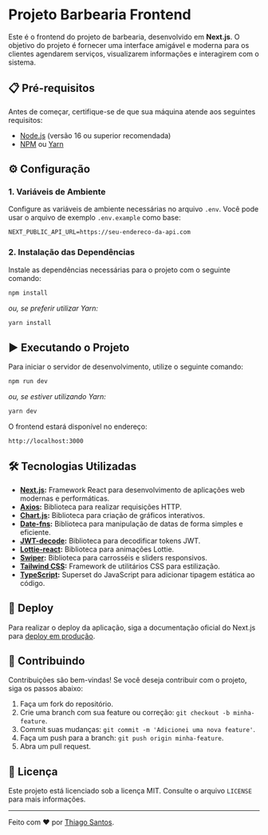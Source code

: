 # Projeto Barbearia Frontend

Este é o frontend do projeto de barbearia, desenvolvido em **Next.js**. O objetivo do projeto é fornecer uma interface amigável e moderna para os clientes agendarem serviços, visualizarem informações e interagirem com o sistema.

## 📋 Pré-requisitos

Antes de começar, certifique-se de que sua máquina atende aos seguintes requisitos:

- [Node.js](https://nodejs.org/) (versão 16 ou superior recomendada)
- [NPM](https://www.npmjs.com/) ou [Yarn](https://yarnpkg.com/)

## ⚙️ Configuração

### 1. Variáveis de Ambiente

Configure as variáveis de ambiente necessárias no arquivo `.env`. Você pode usar o arquivo de exemplo `.env.example` como base:

```env
NEXT_PUBLIC_API_URL=https://seu-endereco-da-api.com
```

### 2. Instalação das Dependências

Instale as dependências necessárias para o projeto com o seguinte comando:

```bash
npm install
```

_ou, se preferir utilizar Yarn:_

```bash
yarn install
```

## ▶️ Executando o Projeto

Para iniciar o servidor de desenvolvimento, utilize o seguinte comando:

```bash
npm run dev
```

_ou, se estiver utilizando Yarn:_

```bash
yarn dev
```

O frontend estará disponível no endereço:

```
http://localhost:3000
```

## 🛠️ Tecnologias Utilizadas

- **[Next.js](https://nextjs.org/):** Framework React para desenvolvimento de aplicações web modernas e performáticas.
- **[Axios](https://axios-http.com/):** Biblioteca para realizar requisições HTTP.
- **[Chart.js](https://www.chartjs.org/):** Biblioteca para criação de gráficos interativos.
- **[Date-fns](https://date-fns.org/):** Biblioteca para manipulação de datas de forma simples e eficiente.
- **[JWT-decode](https://github.com/auth0/jwt-decode):** Biblioteca para decodificar tokens JWT.
- **[Lottie-react](https://www.npmjs.com/package/lottie-react):** Biblioteca para animações Lottie.
- **[Swiper](https://swiperjs.com/):** Biblioteca para carrosséis e sliders responsivos.
- **[Tailwind CSS](https://tailwindcss.com/):** Framework de utilitários CSS para estilização.
- **[TypeScript](https://www.typescriptlang.org/):** Superset do JavaScript para adicionar tipagem estática ao código.

## 🚀 Deploy

Para realizar o deploy da aplicação, siga a documentação oficial do Next.js para [deploy em produção](https://nextjs.org/docs/deployment).

## 🤝 Contribuindo

Contribuições são bem-vindas! Se você deseja contribuir com o projeto, siga os passos abaixo:

1. Faça um fork do repositório.
2. Crie uma branch com sua feature ou correção: `git checkout -b minha-feature`.
3. Commit suas mudanças: `git commit -m 'Adicionei uma nova feature'`.
4. Faça um push para a branch: `git push origin minha-feature`.
5. Abra um pull request.

## 📝 Licença

Este projeto está licenciado sob a licença MIT. Consulte o arquivo `LICENSE` para mais informações.

---

Feito com ❤️ por [Thiago Santos](https://github.com/tbsantosDev).

